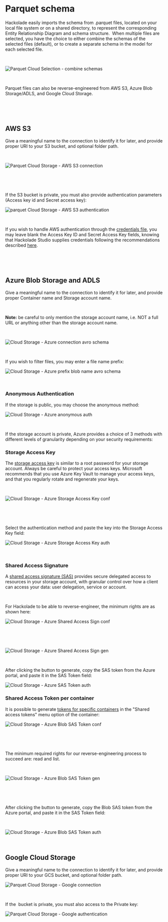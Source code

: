 # Parquet schema

Hackolade easily imports the schema from .parquet files, located on your local file system or on a shared directory, to represent the corresponding Entity Relationship Diagram and schema structure.&nbsp; When multiple files are selected, you have the choice to either combine the schemas of the selected files (default), or to create a separate schema in the model for each selected file.

&nbsp;

![Parquet Cloud Selection - combine schemas](<lib/Cloud Selection - combine schemas.png>)

&nbsp;

Parquet files can also be reverse-engineered from AWS S3, Azure Blob Storage/ADLS, and Google Cloud Storage.

&nbsp;

&nbsp;

## AWS S3

Give a meaningful name to the connection to identify it for later, and provide proper URI to your S3 bucket, and optional folder path.

&nbsp;

![Parquet Cloud Storage - AWS S3 connection](<lib/Cloud Storage - AWS S3 connection.png>)

&nbsp;

&nbsp;

If the S3 bucket is private, you must also provide authentication parameters (Access key id and Secret access key):

![parquet Cloud Storage - AWS S3 authentication](<lib/Cloud Storage - AWS S3 authentication.png>)

&nbsp;

If you wish to handle AWS authentication through the [credentials file](<https://docs.aws.amazon.com/cli/latest/userguide/cli-configure-files.html> "target=\"\_blank\""), you may leave blank the Access Key ID and Secret Access Key fields, knowing that Hackolade Studio supplies credentials following the recommendations described [here](<https://docs.aws.amazon.com/sdk-for-javascript/v2/developer-guide/setting-credentials-node.html> "target=\"\_blank\"").

&nbsp;

&nbsp;

## Azure Blob Storage and ADLS

Give a meaningful name to the connection to identify it for later, and provide proper Container name and Storage account name.

&nbsp;

**Note:** be careful to only mention the storage account name, i.e. NOT a full URL or anything other than the storage account name.

&nbsp;

![Cloud Storage - Azure connection avro schema](<lib/Cloud Storage - Azure connection.png>)

&nbsp;

If you wish to filter files, you may enter a file name prefix:

![Cloud Storage - Azure prefix blob name avro schema](<lib/Cloud Storage - Azure prefix.png>)

&nbsp;

### Anonymous Authentication

If the storage is public, you may choose the anonymous method:

![Cloud Storage - Azure anonymous auth](<lib/Cloud Storage - Azure anonymous auth.png>)

&nbsp;

If the storage account is private, Azure provides a choice of 3 methods with different levels of granularity depending on your security requirements:

### Storage Access Key

The [storage access key](<https://docs.microsoft.com/en-us/azure/storage/common/storage-account-keys-manage?tabs=azure-portal> "target=\"\_blank\"") is similar to a root password for your storage account. Always be careful to protect your access keys. Microsoft recommends that you use Azure Key Vault to manage your access keys, and that you regularly rotate and regenerate your keys.

&nbsp;

![Cloud Storage - Azure Storage Access Key conf](<lib/Cloud Storage - Azure Storage Access Key conf.png>)

&nbsp;

&nbsp;

Select the authentication method and paste the key into the Storage Access Key field:

![Cloud Storage - Azure Storage Access Key auth](<lib/Cloud Storage - Azure Storage Access Key auth.png>)

&nbsp;

### Shared Access Signature

A [shared access signature (SAS)](<https://docs.microsoft.com/en-us/azure/storage/common/storage-sas-overview> "target=\"\_blank\"") provides secure delegated access to resources in your storage account, with granular control over how a client can access your data: user delegation, service or account.

&nbsp;

For Hackolade to be able to reverse-engineer, the minimum rights are as shown here:

![Cloud Storage - Azure Shared Access Sign conf](<lib/Cloud Storage - Azure Shared Access Sign conf.png>)

&nbsp;

&nbsp;

![Cloud Storage - Azure Shared Access Sign gen](<lib/Cloud Storage - Azure Shared Access Sign gen.png>)

&nbsp;

After clicking the button to generate, copy the SAS token from the Azure portal, and paste it in the SAS Token field:

![Cloud Storage - Azure SAS Token auth](<lib/Cloud Storage - Azure SAS Token auth.png>)

### Shared Access Token per container

It is possible to generate [tokens for specific containers](<https://docs.microsoft.com/en-us/azure/cognitive-services/translator/document-translation/create-sas-tokens?tabs=Containers> "target=\"\_blank\"") in the "Shared access tokens" menu option of the container:

![Cloud Storage - Azure Blob SAS Token conf](<lib/Cloud Storage - Azure Blob SAS Token conf.png>)

&nbsp;

&nbsp;

The minimum required rights for our reverse-engineering process to succeed are: read and list.

&nbsp;

![Cloud Storage - Azure Blob SAS Token gen](<lib/Cloud Storage - Azure Blob SAS Token gen.png>)

&nbsp;

&nbsp;

After clicking the button to generate, copy the Blob SAS token from the Azure portal, and paste it in the SAS Token field:

&nbsp;

![Cloud Storage - Azure Blob SAS Token auth](<lib/Cloud Storage - Azure Blob SAS Token auth.png>)

&nbsp;

## Google Cloud Storage

Give a meaningful name to the connection to identify it for later, and provide proper URI to your GCS bucket, and optional folder path.

![Parquet Cloud Storage - Google connection](<lib/Cloud Storage - Google connection.png>)

&nbsp;

If the&nbsp; bucket is private, you must also access to the Private key:

![Parquet Cloud Storage - Google authentication](<lib/Cloud Storage - Google authentication.png>)

&nbsp;

&nbsp;

